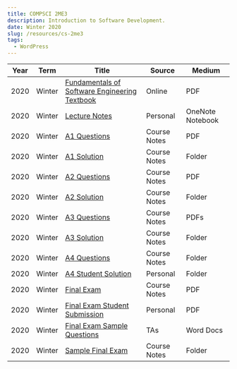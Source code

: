 ```yaml
---
title: COMPSCI 2ME3
description: Introduction to Software Development.
date: Winter 2020
slug: /resources/cs-2me3
tags:
  - WordPress
---
```


<table>
  <thead>
    <tr>
      <th>Year</th>
      <th>Term</th>
      <th>Title</th>
      <th class="hide-on-mobile">Source</th>
      <th class="hide-on-mobile">Medium</th>
    </tr>
  </thead>
  <tbody>
    <tr>
      <td class="overline date">2020</td>
      <td class="overline date">Winter</td>
      <td class="title">
       <a href="https://1drv.ms/b/s!Arov9257fZF6wF6SFZwrMyAFnM93?e=0oAqwn" target="_blank">
          Fundamentals of Software Engineering Textbook
        </a>
      </td>
      <td class="hide-on-mobile">Online</td>
      <td class="overline hide-on-mobile">PDF</td>
    </tr>
    <tr>
      <td class="overline date">2020</td>
      <td class="overline date">Winter</td>
      <td class="title">
       <a href="https://mcmasteru365-my.sharepoint.com/:o:/g/personal/kostiukb_mcmaster_ca/Eg2zKkbpv15OhmdqWeQr2WUBTNjvEGhRq9VMk3whrJtmOw?e=056weL" target="_blank">
          Lecture Notes
        </a>
      </td>
      <td class="hide-on-mobile">Personal</td>
      <td class="overline hide-on-mobile">OneNote Notebook</td>
    </tr>
    <tr>
      <td class="overline date">2020</td>
      <td class="overline date">Winter</td>
      <td class="title">
       <a href="https://1drv.ms/b/s!Arov9257fZF63BPx7acVGdB6d0q-?e=9xnl0x" target="_blank">
          A1 Questions
        </a>
      </td>
      <td class="hide-on-mobile">Course Notes</td>
      <td class="overline hide-on-mobile">PDF</td>
    </tr>
    <tr>
      <td class="overline date">2020</td>
      <td class="overline date">Winter</td>
      <td class="title">
       <a href="https://1drv.ms/u/s!Arov9257fZF622LUZAKRAA37m2jZ?e=j4sgJM" target="_blank">
          A1 Solution
        </a>
      </td>
      <td class="hide-on-mobile">Course Notes</td>
      <td class="overline hide-on-mobile">Folder</td>
    </tr>
    <tr>
      <td class="overline date">2020</td>
      <td class="overline date">Winter</td>
      <td class="title">
       <a href="https://1drv.ms/b/s!Arov9257fZF63CQPnb6BqA4ddAUx?e=pbGWLt" target="_blank">
          A2 Questions
        </a>
      </td>
      <td class="hide-on-mobile">Course Notes</td>
      <td class="overline hide-on-mobile">PDF</td>
    </tr>
    <tr>
      <td class="overline date">2020</td>
      <td class="overline date">Winter</td>
      <td class="title">
       <a href="https://1drv.ms/u/s!Arov9257fZF623F8M-xdVRV1fBiU?e=lAjP3v" target="_blank">
          A2 Solution
        </a>
      </td>
      <td class="hide-on-mobile">Course Notes</td>
      <td class="overline hide-on-mobile">Folder</td>
    </tr>
    <tr>
      <td class="overline date">2020</td>
      <td class="overline date">Winter</td>
      <td class="title">
       <a href="https://1drv.ms/u/s!Arov9257fZF64E_f-ijNSK_IZ3Kk?e=rIbP1H" target="_blank">
          A3 Questions
        </a>
      </td>
      <td class="hide-on-mobile">Course Notes</td>
      <td class="overline hide-on-mobile">PDFs</td>
    </tr>
    <tr>
      <td class="overline date">2020</td>
      <td class="overline date">Winter</td>
      <td class="title">
       <a href="https://1drv.ms/u/s!Arov9257fZF63BWCHjfCAxudOYaw?e=UPTmq3" target="_blank">
          A3 Solution
        </a>
      </td>
      <td class="hide-on-mobile">Course Notes</td>
      <td class="overline hide-on-mobile">Folder</td>
    </tr>
    <tr>
      <td class="overline date">2020</td>
      <td class="overline date">Winter</td>
      <td class="title">
       <a href="https://1drv.ms/b/s!Arov9257fZF63C1nyjtBdIaOdXu3?e=vkp5ow" target="_blank">
          A4 Questions
        </a>
      </td>
      <td class="hide-on-mobile">Course Notes</td>
      <td class="overline hide-on-mobile">Folder</td>
    </tr>
    <tr>
      <td class="overline date">2020</td>
      <td class="overline date">Winter</td>
      <td class="title">
       <a href="https://1drv.ms/u/s!Arov9257fZF64FGEfz6tJDm56DZZ?e=Ya3Gxa" target="_blank">
          A4 Student Solution
        </a>
      </td>
      <td class="hide-on-mobile">Personal</td>
      <td class="overline hide-on-mobile">Folder</td>
    </tr>
    <tr>
      <td class="overline date">2020</td>
      <td class="overline date">Winter</td>
      <td class="title">
       <a href="https://1drv.ms/b/s!Arov9257fZF62jBKXeag_oX-wbvO?e=mGIxqW" target="_blank">
          Final Exam
        </a>
      </td>
      <td class="hide-on-mobile">Course Notes</td>
      <td class="overline hide-on-mobile">PDF</td>
    </tr>
    <tr>
      <td class="overline date">2020</td>
      <td class="overline date">Winter</td>
      <td class="title">
       <a href="https://1drv.ms/b/s!Arov9257fZF62jBKXeag_oX-wbvO?e=mGIxqW" target="_blank">
          Final Exam Student Submission
        </a>
      </td>
      <td class="hide-on-mobile">Personal</td>
      <td class="overline hide-on-mobile">PDF</td>
    </tr>
    <tr>
      <td class="overline date">2020</td>
      <td class="overline date">Winter</td>
      <td class="title">
       <a href="https://1drv.ms/u/s!Arov9257fZF63D9ApRn6xf3RW-aa?e=xH3CDd" target="_blank">
          Final Exam Sample Questions
        </a>
      </td>
      <td class="hide-on-mobile">TAs</td>
      <td class="overline hide-on-mobile">Word Docs</td>
    </tr>
    <tr>
      <td class="overline date">2020</td>
      <td class="overline date">Winter</td>
      <td class="title">
       <a href="https://1drv.ms/u/s!Arov9257fZF63C5R39OSWxXpdtOK?e=TvY5XK" target="_blank">
          Sample Final Exam
        </a>
      </td>
      <td class="hide-on-mobile">Course Notes</td>
      <td class="overline hide-on-mobile">Folder</td>
    </tr>
  </tbody>
</table>
